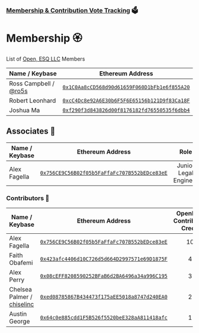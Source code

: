 ### [Membership & Contribution Vote Tracking](https://mainnet.aragon.org/#/openesq.aragonid.eth/0x5001ad312246ecbd3b33f1d60ae7ae009210a2cd) 🗳️

# Membership 🏵️
List of [Open, ESQ LLC](https://twitter.com/OpenESQ) Members 

| Name / Keybase | Ethereum Address |
|----------|:-------------:|
| Ross Campbell / [@ro5s](https://keybase.io/ro5s) | [`0x1C0Aa8cCD568d90d61659F060D1bFb1e6f855A20`](https://etherscan.io/address/0x1c0aa8ccd568d90d61659f060d1bfb1e6f855a20) |
| Robert Leonhard | [`0xcC4Dc8e92A6E30b6F5F6E65156b121D9f83Ca18F`](https://etherscan.io/address/0xcc4dc8e92a6e30b6f5f6e65156b121d9f83ca18f) |
| Joshua Ma | [`0xf290f3d843826d00f8176182fd76550535f6dbb4`](https://etherscan.io/address/0xf290f3d843826d00f8176182fd76550535f6dbb4) |

## Associates 💪

| Name / Keybase | Ethereum Address | Role |
|----------|:-------------:|:-------------:|
| Alex Fagella | [`0x756CE9C56B02f05b5FaFfaFc707B552bEDce83eE`](https://etherscan.io/address/0x756ce9c56b02f05b5faffafc707b552bedce83ee) | Junior Legal Engineer |


### Contributors 🔧

| Name / Keybase | Ethereum Address | OpenESQ Contributor Credit |
|----------|:-------------:|:-------------:|
| Alex Fagella | [`0x756CE9C56B02f05b5FaFfaFc707B552bEDce83eE`](https://etherscan.io/address/0x756ce9c56b02f05b5faffafc707b552bedce83ee) | 10 |
| Faith Obafemi | [`0x423afc4406d10C726d5d664D2997571e69D1875F`](https://etherscan.io/address/0x423afc4406d10C726d5d664D2997571e69D1875F) | 4 |
| Alex Perry | [`0x08cEFF8208590252BFaB6d2BA6496a34a996C195`](https://etherscan.io/address/0x08cEFF8208590252BFaB6d2BA6496a34a996C195) | 3 |
| Chelsea Palmer / [chiselinc](https://keybase.io/chiselinc) | [`0xed08785867B434473f175aEE5018a8747d240EA0`](https://etherscan.io/address/0xed08785867b434473f175aee5018a8747d240ea0) | 2 |
| Austin George | [`0x64c0e885cdd1F5B526f5520beE328aA811418afc`](https://etherscan.io/address/0x64c0e885cdd1F5B526f5520beE328aA811418afc) | 1 |
